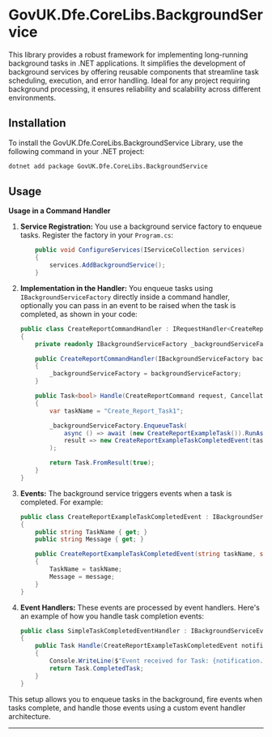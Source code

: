 # GovUK.Dfe.CoreLibs.BackgroundService

This library provides a robust framework for implementing long-running background tasks in .NET applications. It simplifies the development of background services by offering reusable components that streamline task scheduling, execution, and error handling. Ideal for any project requiring background processing, it ensures reliability and scalability across different environments.

## Installation

To install the GovUK.Dfe.CoreLibs.BackgroundService Library, use the following command in your .NET project:

```sh
dotnet add package GovUK.Dfe.CoreLibs.BackgroundService
```

## Usage

**Usage in a Command Handler**

1.  **Service Registration:** You use a background service factory to enqueue tasks. Register the factory in your `Program.cs`:

    ```csharp
        public void ConfigureServices(IServiceCollection services)
        {
            services.AddBackgroundService();
        }
    ```
    

2.  **Implementation in the Handler:** You enqueue tasks using `IBackgroundServiceFactory` directly inside a command handler, optionally you can pass in an event to be raised when the task is completed, as shown in your code:

    ```csharp
    public class CreateReportCommandHandler : IRequestHandler<CreateReportCommand, bool>
    {
        private readonly IBackgroundServiceFactory _backgroundServiceFactory;
    
        public CreateReportCommandHandler(IBackgroundServiceFactory backgroundServiceFactory)
        {
            _backgroundServiceFactory = backgroundServiceFactory;
        }
    
        public Task<bool> Handle(CreateReportCommand request, CancellationToken cancellationToken)
        {
            var taskName = "Create_Report_Task1";
    
            _backgroundServiceFactory.EnqueueTask(
                async () => await (new CreateReportExampleTask()).RunAsync(taskName),
                result => new CreateReportExampleTaskCompletedEvent(taskName, result)
            );
    
            return Task.FromResult(true);
        }
    }
    ```

3.  **Events:** The background service triggers events when a task is completed. For example:

    ```csharp
    public class CreateReportExampleTaskCompletedEvent : IBackgroundServiceEvent
    {
        public string TaskName { get; }
        public string Message { get; }
    
        public CreateReportExampleTaskCompletedEvent(string taskName, string message)
        {
            TaskName = taskName;
            Message = message;
        }
    }
    ```

4.  **Event Handlers:** These events are processed by event handlers. Here's an example of how you handle task completion events:

    ```csharp
    public class SimpleTaskCompletedEventHandler : IBackgroundServiceEventHandler<CreateReportExampleTaskCompletedEvent>
    {
        public Task Handle(CreateReportExampleTaskCompletedEvent notification, CancellationToken cancellationToken)
        {
            Console.WriteLine($"Event received for Task: {notification.TaskName}, Message: {notification.Message}");
            return Task.CompletedTask;
        }
    }
    ```

This setup allows you to enqueue tasks in the background, fire events when tasks complete, and handle those events using a custom event handler architecture.

* * *